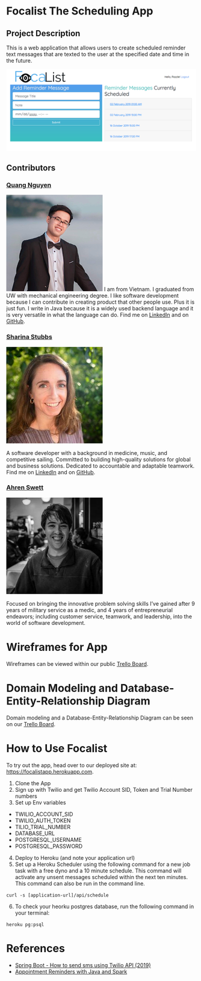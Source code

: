 # Focalist The Scheduling App
## Project Description
This is a web application that allows users to create scheduled reminder text messages that are texted to the user at the specified date and time in the future. 

![screenshot](assets/app-scrn-shot.png)

## Contributors
### [Quang Nguyen](https://github.com/TheQuangNguyen)
![headshot](assets/quang-nguyen.png)
I am from Vietnam.
I graduated from UW with mechanical engineering degree.
I like software development because I can contribute in creating product that other people use. Plus it is just fun.
I write in Java because it is a widely used backend language and it is very versatile in what the language can do.
Find me on [LinkedIn](https://www.linkedin.com/in/quangnguyendev/) and on [GitHub](https://github.com/TheQuangNguyen).

### [Sharina Stubbs](https://github.com/SharinaS?tab=repositories)
![headshot](assets/sharina-stubbs.jpeg)

A software developer with a background in medicine, music, and competitive sailing. Committed to building high-quality solutions for global and business solutions. Dedicated to accountable and adaptable teamwork. Find me on [LinkedIn](https://www.linkedin.com/in/sharina-stubbs/) and on [GitHub](https://github.com/SharinaS).

### [Ahren Swett](https://github.com/ahrenswett)
![headshot](assets/ahren-swett.jpeg) 

Focused on bringing the innovative  problem solving  skills I’ve gained after 9 years of military service as a medic, and 4 years of entrepreneurial endeavors; including customer service, teamwork, and leadership, into the world of software development.

# Wireframes for App
Wireframes can be viewed within our public [Trello Board](https://trello.com/b/9v2P4pvL/team-focalpoint). 

# Domain Modeling and Database-Entity-Relationship Diagram
Domain modeling and a Database-Entity-Relationship Diagram can be seen on our [Trello Board](https://trello.com/b/9v2P4pvL/team-focalpoint).

# How to Use Focalist
To try out the app, head over to our deployed site at: https://focalistapp.herokuapp.com.

1. Clone the App
2. Sign up with Twilio and get Twilio Account SID, Token and Trial Number numbers
3. Set up Env variables
  * TWILIO_ACCOUNT_SID
  * TWILIO_AUTH_TOKEN
  * TILIO_TRIAL_NUMBER
  * DATABASE_URL
  * POSTGRESQL_USERNAME
  * POSTGRESQL_PASSWORD
4. Deploy to Heroku (and note your application url)
5. Set up a Heroku Scheduler using the following command for a new job task with a free dyno and a 10 minute schedule. This command will activate any unsent messages scheduled within the next ten minutes. This command can also be run in the command line. 
```
curl -s [application-url]/api/schedule
```
6. To check your heorku postgres database, run the following command in your terminal:
```
heroku pg:psql
```

# References
- [Spring Boot - How to send sms using Twilio API (2019)](https://www.youtube.com/watch?v=OuBttmaPlhM)
- [Appointment Reminders with Java and Spark](https://www.twilio.com/docs/sms/tutorials/appointment-reminders-java-spark)

